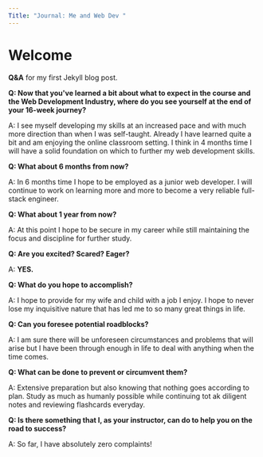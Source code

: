 ```yaml
---
Title: "Journal: Me and Web Dev "
---
```


# Welcome

**Q&A** for my first Jekyll blog post.

**Q: Now that you've learned a bit about what to expect in the course and the Web Development Industry, where do you see yourself at the end of your 16-week journey?**

A: I see myself developing my skills at an increased pace and with much more direction than when I was self-taught. Already I have learned quite a bit and am enjoying the online classroom setting. I think in 4 months time I will have a solid foundation on which to further my web development skills.

**Q: What about 6 months from now?**

A: In 6 months time I hope to be employed as a junior web developer. I will continue to work on learning more and more to become a very reliable full-stack engineer.

**Q: What about 1 year from now?**

A: At this point I hope to be secure in my career while still maintaining the focus and discipline for further study.

**Q: Are you excited? Scared? Eager?**

A: **YES.**

**Q: What do you hope to accomplish?**

A: I hope to provide for my wife and child with a job I enjoy. I hope to never lose my inquisitive nature that has led me to so many great things in life.

**Q: Can you foresee potential roadblocks?**

A: I am sure there will be unforeseen circumstances and problems that will arise but I have been through enough in life to deal with anything when the time comes.

**Q: What can be done to prevent or circumvent them?**

A: Extensive preparation but also knowing that nothing goes according to plan. Study as much as humanly possible while continuing tot ak diligent notes and reviewing flashcards everyday.

**Q: Is there something that I, as your instructor, can do to help you on the road to success?**

A: So far, I have absolutely zero complaints!
